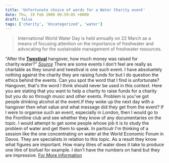 ```yaml
---
title: 'Unfortunate choice of words for a Water Charity event'
date: Thu, 19 Feb 2009 09:59:05 +0000
draft: false
tags: ['charity', 'Uncategorized', 'water']
---
```


> International World Water Day is held annually on 22 March as a means of focusing attention on the importance of freshwater and advocating for the sustainable management of freshwater resources.

"After the [**Twestival**](http://twestival.com/) hangover, how much money was raised for charity:water?" [_Source_](http://www.guardian.co.uk/media/pda/2009/feb/18/twitter-socialnetworking) There are some events I don't feel are really as chartable as they sound and twestival is one such event. I have absoluetely nothing against the charity they are raising funds for but I do question the ethics behind the events. Can you spot the word that I find is unfortunate? Hangover, that's the word I think should never be used in this context. Here you are stating that you want to help a charity to raise funds for a charity but you do so through music and other events. Problem is you've got people drinking alcohol at the event.If they woke up the next day with a hangover then what value and what message did they get from the event? If I were to organise such an event, especially in London, then I would go to the Frontline club and see whether they know of any documentaries on the topic. I would attempt to get some people whose job it is to study the problem of water and get them to speak. In particulr I'm thinking of a session like the one concentrating on water at the World Economic Forum in Davos. They are specialists in relation to this topic. As a result they know what figures are important. How many litres of water does it take to produce one litre of biofuel for example. I don't have the numbers on hand but they are impressive. [For More information](http://www.unesco.org/water/)